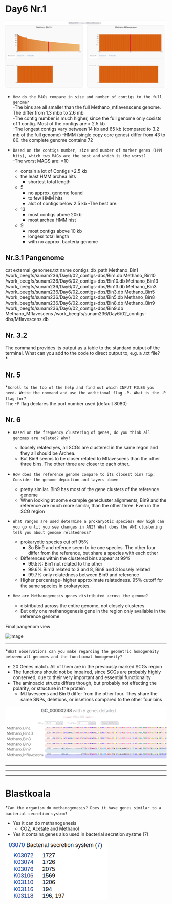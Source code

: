 # Day6 Nr.1
![image](images/Contigs.png)
* `How do the MAGs compare in size and number of contigs to the full genome?` \
  -The bins are all smaller than the full Methano_mflavenscens genome. The differ from 1.3 mbp to 2.6 mb \
  -The contig number is much higher, since the full genome only cosists of 1 contig. Most of the contigs are > 2.5 kb \
  -The longest contigs vary between 14 kb and 65 kb (compared to 3.2 mb of the full genome)
  -HMM (single copy core genes) differ from 43 to 80. the complete genome contains 72
  

* `Based on the contigs number, size and number of marker genes (HMM hits), which two MAGs are the best and which is the worst?` \
 -The worst MAGS are: 
    *10 
    *   contain a lot of Contigs >2.5 kb
    * the least HMM archea hits 
      * shortest total length
    * 5 
      * no approx. genome found 
      * to few HMM hits 
      * alot of contigs below 2.5 kb
 -The best are:
    * 13 
      * most contigs above 20kb
      * most archea HMM hist 
    * 9 
      * most contigs above 10 kb
      * longesr total length
      * with no approx. bacteria genome

## Nr.3.1 Pangenome
cat external_genomes.txt
name	contigs_db_path
Methano_Bin1	/work_beegfs/sunam236/Day6/02_contigs-dbs/Bin1.db
Methano_Bin10	/work_beegfs/sunam236/Day6/02_contigs-dbs/Bin10.db
Methano_Bin13	/work_beegfs/sunam236/Day6/02_contigs-dbs/Bin13.db
Methano_Bin3	/work_beegfs/sunam236/Day6/02_contigs-dbs/Bin3.db
Methano_Bin5	/work_beegfs/sunam236/Day6/02_contigs-dbs/Bin5.db
Methano_Bin8	/work_beegfs/sunam236/Day6/02_contigs-dbs/Bin8.db
Methano_Bin9	/work_beegfs/sunam236/Day6/02_contigs-dbs/Bin9.db
Methano_Mflavescens	/work_beegfs/sunam236/Day6/02_contigs-dbs/Mflavescens.db

## Nr. 3.2
The command provides its output as a table to the standard output of the terminal. What can you add to the code to direct output to, e.g. a .txt file? <br>
* 

## Nr. 5 
*`Scroll to the top of the help and find out which INPUT FILES you need. Write the command and use the additional flag -P. What is the -P flag for?` <br>
The -P flag declares the port number used (default 8080)

## Nr. 6

* `Based on the frequency clustering of genes, do you think all genomes are related? Why?`
  * loosely related yes, all SCGs are clustered in the same regon and they all should be Archea. 
  * But Bin9 seems to be closer related to Mflavescens than the other three bins. The other three are closer to each other.


* `How does the reference genome compare to its closest bin? Tip: Consider the genome depiction and layers above`
  * pretty similar. Bin9 has most of the gene clusters of the reference genome
  * When looking at some example genecluster alignments, Bin9 and the reference are much more similar, than the other three. Even in the SCG region
  
* `What ranges are used determine a prokaryotic species? How high can you go until you see changes in ANI? What does the ANI clustering tell you about genome relatedness?`
  * prokaryotic species cut off 95%
    * So Bin9 and refence seem to be one species. The other four differ from the reference, but share a species with each other
  * Differences within the clustered bins appear at 99%
    * 99.5%: Bin1 not related to the other
    * 99.6% Bin13 related to 3 and 8, Bin8 and 3 loosely related
    * 99.7% only relatedness between Bin9 and reference
  * Higher percentage=higher approximate relatedness. 95% cutoff for the same species in prokaryotes. 

* `How are Methanogenesis genes distributed across the genome?`
  * distributed across the entire genome, not closely clusteres
  * But only one methanogenesis gene in the region only available in the reference genome

Final pangenom view

![image](images/Pangenome.svg)

-------------------------------
*`What observations can you make regarding the geometric homogeneity between all genomes and the functional homogeneity?`
* 20 Genes match. All of them are in the previously marked SCGs region
* The functions should not be impaired, since SCGs are probably highly conserved, due to their very important and essential functionality
* The aminoacid structe differs though, but probably not effecting the polarity, or structure in the protein
  * M.flavescens and Bin 9 differ from the other four. They share the same SNPs, deletions, or insetions compared to the other four bins
  
![image](images/SCG_day06.png)

------------------------------------
-------------------------------------
------------------------------------
# Blastkoala
*`Can the organism do methanogenesis? Does it have genes similar to a bacterial secretion system?`
  * Yes it can do methanogenesis  
    * CO2, Acetate and Methanol
  * Yes it contains genes also used in bacterial secretion systme (7)

![image](images/Secretion.png)






